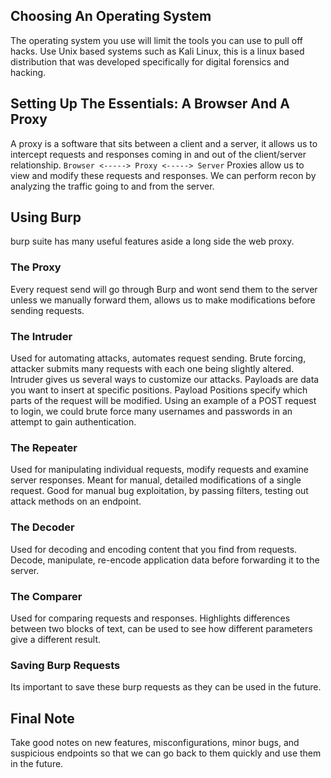 ## Choosing An Operating System
The operating system you use will limit the tools you can use to pull off hacks.
Use Unix based systems such as Kali Linux, this is a linux based distribution that was developed specifically for digital forensics and hacking. 
## Setting Up The Essentials: A Browser And A Proxy
A proxy is a software that sits between a client and a server, it allows us to intercept requests and responses coming in and out of the client/server relationship.
`Browser <-----> Proxy <-----> Server`
Proxies allow us to view and modify these requests and responses.
We can perform recon by analyzing the traffic going to and from the server.
## Using Burp 
burp suite has many useful features aside a long side the web proxy.
### The Proxy
Every request send will go through Burp and wont send them to the server unless we manually forward them, allows us to make modifications before sending requests. 
### The Intruder
Used for automating attacks, automates request sending.
Brute forcing, attacker submits many requests with each one being slightly altered. 
Intruder gives us several ways to customize our attacks.
Payloads are data you want to insert at specific positions. 
Payload Positions specify which parts of the request will be modified. 
Using an example of a POST request to login, we could brute force many usernames and passwords in an attempt to gain authentication. 
### The Repeater
Used for manipulating individual requests, modify requests and examine server responses.
Meant for manual, detailed modifications of a single request. 
Good for manual bug exploitation, by passing filters, testing out attack methods on an endpoint.
### The Decoder
Used for decoding and encoding content that you find from requests. 
Decode, manipulate, re-encode application data before forwarding it to the server. 
### The Comparer
Used for comparing requests and responses.
Highlights differences between two blocks of text, can be used to see how different parameters give a different result. 
### Saving Burp Requests 
Its important to save these burp requests as they can be used in the future.
## Final Note
Take good notes on new features, misconfigurations, minor bugs, and suspicious endpoints so that we can go back to them quickly and use them in the future. 
